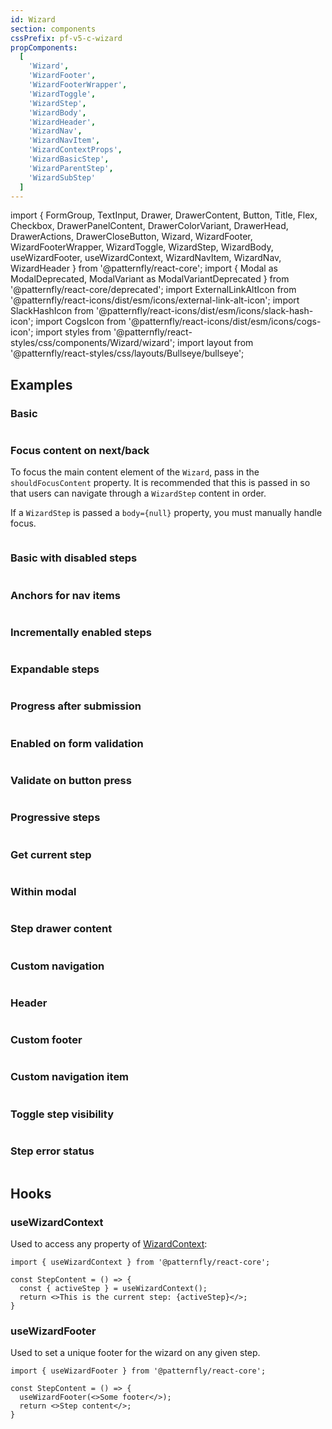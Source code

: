 ```yaml
---
id: Wizard
section: components
cssPrefix: pf-v5-c-wizard
propComponents:
  [
    'Wizard',
    'WizardFooter',
    'WizardFooterWrapper',
    'WizardToggle',
    'WizardStep',
    'WizardBody',
    'WizardHeader',
    'WizardNav',
    'WizardNavItem',
    'WizardContextProps',
    'WizardBasicStep',
    'WizardParentStep',
    'WizardSubStep'
  ]
---
```


import {
FormGroup,
TextInput,
Drawer,
DrawerContent,
Button,
Title,
Flex,
Checkbox,
DrawerPanelContent,
DrawerColorVariant,
DrawerHead,
DrawerActions,
DrawerCloseButton,
Wizard,
WizardFooter,
WizardFooterWrapper,
WizardToggle,
WizardStep,
WizardBody,
useWizardFooter,
useWizardContext,
WizardNavItem,
WizardNav,
WizardHeader
} from '@patternfly/react-core';
import { Modal as ModalDeprecated, ModalVariant as ModalVariantDeprecated } from '@patternfly/react-core/deprecated';
import ExternalLinkAltIcon from '@patternfly/react-icons/dist/esm/icons/external-link-alt-icon';
import SlackHashIcon from '@patternfly/react-icons/dist/esm/icons/slack-hash-icon';
import CogsIcon from '@patternfly/react-icons/dist/esm/icons/cogs-icon';
import styles from '@patternfly/react-styles/css/components/Wizard/wizard';
import layout from '@patternfly/react-styles/css/layouts/Bullseye/bullseye';

## Examples

### Basic

```ts file="./WizardBasic.tsx"

```

### Focus content on next/back

To focus the main content element of the `Wizard`, pass in the `shouldFocusContent` property. It is recommended that this is passed in so that users can navigate through a `WizardStep` content in order.

If a `WizardStep` is passed a `body={null}` property, you must manually handle focus.

```ts file="./WizardFocusOnNextBack.tsx"

```

### Basic with disabled steps

```ts file="./WizardBasicDisabledSteps.tsx"

```

### Anchors for nav items

```ts file="./WizardWithNavAnchors.tsx"

```

### Incrementally enabled steps

```ts file="./WizardStepVisitRequired.tsx"

```

### Expandable steps

```ts file="./WizardExpandableSteps.tsx"

```

### Progress after submission

```ts file="./WizardWithSubmitProgress.tsx"

```

### Enabled on form validation

```ts file="./WizardEnabledOnFormValidation.tsx"

```

### Validate on button press

```ts file="./WizardValidateOnButtonPress.tsx"

```

### Progressive steps

```ts file="./WizardProgressiveSteps.tsx"

```

### Get current step

```ts file="./WizardGetCurrentStep.tsx"

```

### Within modal

```ts file="./WizardWithinModal.tsx"

```

### Step drawer content

```ts file="./WizardStepDrawerContent.tsx"

```

### Custom navigation

```ts file="./WizardWithCustomNav.tsx"

```

### Header

```ts file="./WizardWithHeader.tsx"

```

### Custom footer

```ts file="./WizardWithCustomFooter.tsx"

```

### Custom navigation item

```ts file="./WizardWithCustomNavItem.tsx"

```

### Toggle step visibility

```ts file="./WizardToggleStepVisibility.tsx"

```

### Step error status

```ts file="./WizardStepErrorStatus.tsx"

```

## Hooks

### useWizardContext

Used to access any property of [WizardContext](#wizardcontextprops):

```noLive
import { useWizardContext } from '@patternfly/react-core';

const StepContent = () => {
  const { activeStep } = useWizardContext();
  return <>This is the current step: {activeStep}</>;
}
```

### useWizardFooter

Used to set a unique footer for the wizard on any given step.

```noLive
import { useWizardFooter } from '@patternfly/react-core';

const StepContent = () => {
  useWizardFooter(<>Some footer</>);
  return <>Step content</>;
}
```
